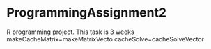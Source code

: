# ProgrammingAssignment2 
R programming project. This task is 3 weeks
makeCacheMatrix=makeMatrixVecto
cacheSolve=cacheSolveVector
